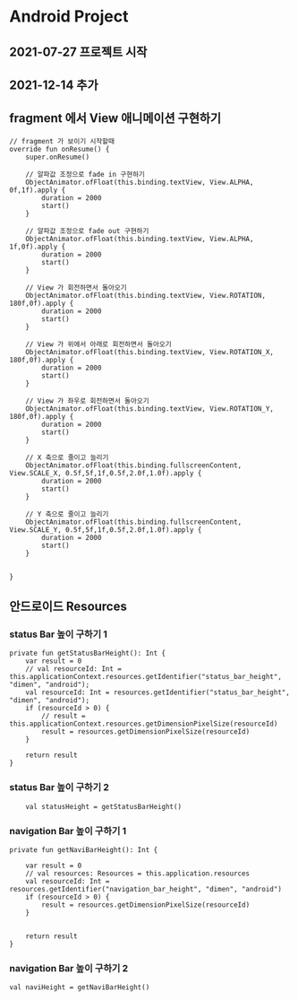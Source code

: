# Android Project
## 2021-07-27 프로젝트 시작


## 2021-12-14 추가

## fragment 에서 View 애니메이션 구현하기

    // fragment 가 보이기 시작할때
    override fun onResume() {
        super.onResume()

        // 알파값 조정으로 fade in 구현하기
        ObjectAnimator.ofFloat(this.binding.textView, View.ALPHA, 0f,1f).apply {
            duration = 2000
            start()
        }

        // 알파값 조정으로 fade out 구현하기
        ObjectAnimator.ofFloat(this.binding.textView, View.ALPHA, 1f,0f).apply {
            duration = 2000
            start()
        }

        // View 가 회전하면서 돌아오기
        ObjectAnimator.ofFloat(this.binding.textView, View.ROTATION, 180f,0f).apply {
            duration = 2000
            start()
        }

        // View 가 위에서 아래로 회전하면서 돌아오기
        ObjectAnimator.ofFloat(this.binding.textView, View.ROTATION_X, 180f,0f).apply {
            duration = 2000
            start()
        }

        // View 가 좌우로 회전하면서 돌아오기
        ObjectAnimator.ofFloat(this.binding.textView, View.ROTATION_Y, 180f,0f).apply {
            duration = 2000
            start()
        }

        // X 축으로 줄이고 늘리기 
        ObjectAnimator.ofFloat(this.binding.fullscreenContent, View.SCALE_X, 0.5f,5f,1f,0.5f,2.0f,1.0f).apply {
            duration = 2000
            start()
        }

        // Y 축으로 줄이고 늘리기 
        ObjectAnimator.ofFloat(this.binding.fullscreenContent, View.SCALE_Y, 0.5f,5f,1f,0.5f,2.0f,1.0f).apply {
            duration = 2000
            start()
        }


    }

## 안드로이드 Resources

### status Bar 높이 구하기 1

    private fun getStatusBarHeight(): Int {
        var result = 0
        // val resourceId: Int = this.applicationContext.resources.getIdentifier("status_bar_height", "dimen", "android");
        val resourceId: Int = resources.getIdentifier("status_bar_height", "dimen", "android");
        if (resourceId > 0) {
            // result = this.applicationContext.resources.getDimensionPixelSize(resourceId)
            result = resources.getDimensionPixelSize(resourceId)
        }

        return result
    }

### status Bar 높이 구하기 2

        val statusHeight = getStatusBarHeight()

### navigation Bar 높이 구하기 1

    private fun getNaviBarHeight(): Int {

        var result = 0
        // val resources: Resources = this.application.resources
        val resourceId: Int = resources.getIdentifier("navigation_bar_height", "dimen", "android")
        if (resourceId > 0) {
            result = resources.getDimensionPixelSize(resourceId)
        }

        
        return result
    }

### navigation Bar 높이 구하기 2

    val naviHeight = getNaviBarHeight()


